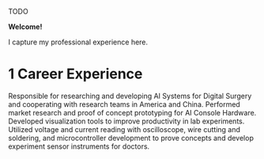 
TODO

**Welcome!** 

I capture my professional experience here.


# 1 Career Experience

Responsible for researching and developing AI Systems for Digital Surgery and cooperating with research teams in America and China. Performed market research and proof of concept prototyping for AI Console Hardware. Developed visualization tools to improve productivity in lab experiments. Utilized voltage and current reading with oscilloscope, wire cutting and soldering, and microcontroller development to prove concepts and develop experiment sensor instruments for doctors.


